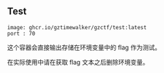 ## Test

```
image: ghcr.io/gztimewalker/gzctf/test:latest
port : 70
```

这个容器会直接输出存储在环境变量中的 flag 作为测试。

在实际使用中请在获取 flag 文本之后删除环境变量。
